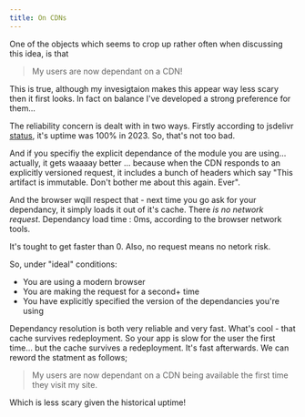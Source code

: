 ```yaml
---
title: On CDNs
---
```


One of the objects which seems to crop up rather often when discussing this idea, is that

> My users are now dependant on a CDN!

This is true, although my invesigtaion makes this appear way less scary then it first looks. In fact on balance I've developed a strong preference for them...

The reliability concern is dealt with in two ways. Firstly according to jsdelivr [status](https://status.jsdelivr.com), it's uptime was 100% in 2023. So, that's not too bad.

And if you specifiy the explicit dependance of the module you are using... actually, it gets waaaay better ... because when the CDN responds to an explicitly versioned request, it includes a bunch of headers which say "This artifact is immutable. Don't bother me about this again. Ever".

And the browser wqill respect that - next time you go ask for your dependancy, it simply loads it out of it's cache. There _is no network request_. Dependancy load time : 0ms, according to the browser network tools.

It's tought to get faster than 0. Also, no request means no netork risk.

So, under "ideal" conditions:

- You are using a modern browser
- You are making the request for a second+ time
- You have explicitly specified the version of the dependancies you're using

Dependancy resolution is both very reliable and very fast. What's cool - that cache survives redeployment. So your app is slow for the user the first time... but the cache survives a redeployment. It's fast afterwards. We can reword the statment as follows;

> My users are now dependant on a CDN being available the first time they visit my site.

Which is less scary given the historical uptime!